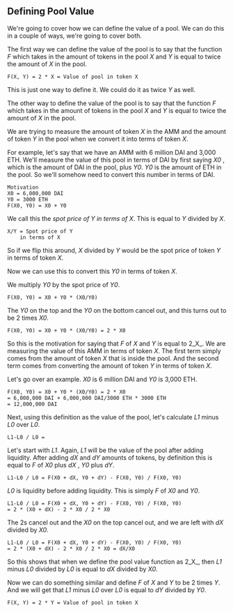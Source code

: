 ## Defining Pool Value

We're going to cover how we can define the value of a pool. We can do this in a couple of ways, we're going to cover both.

The first way we can define the value of the pool is to say that the function _F_ which takes in the amount of tokens in the pool _X_ and _Y_ is equal to twice the amount of _X_ in the pool.

```
F(X, Y) = 2 * X = Value of pool in token X
```

This is just one way to define it. We could do it as twice _Y_ as well.

The other way to define the value of the pool is to say that the function _F_ which takes in the amount of tokens in the pool _X_ and _Y_ is equal to twice the amount of _X_ in the pool. 

We are trying to measure the amount of token _X_ in the AMM and the amount of token _Y_ in the pool when we convert it into terms of token _X_.

For example, let's say that we have an AMM with 6 million DAI and 3,000 ETH. We'll measure the value of this pool in terms of DAI by first saying _X0_ , which is the amount of DAI in the pool, plus _Y0_. _Y0_ is the amount of ETH in the pool. So we'll somehow need to convert this number in terms of DAI.

```
Motivation
X0 = 6,000,000 DAI
Y0 = 3000 ETH
F(X0, Y0) = X0 + Y0
```

We call this the *spot price of Y in terms of X*. This is equal to _Y_ divided by _X_.

```
X/Y = Spot price of Y
    in terms of X
```

So if we flip this around, _X_ divided by _Y_ would be the spot price of token _Y_ in terms of token _X_.

Now we can use this to convert this _Y0_ in terms of token _X_.

We multiply _Y0_ by the spot price of _Y0_. 

```
F(X0, Y0) = X0 + Y0 * (X0/Y0)
```

The _Y0_ on the top and the _Y0_ on the bottom cancel out, and this turns out to be 2 times _X0_.

```
F(X0, Y0) = X0 + Y0 * (X0/Y0) = 2 * X0
```

So this is the motivation for saying that _F_ of _X_ and _Y_ is equal to 2_X_. We are measuring the value of this AMM in terms of token _X_. The first term simply comes from the amount of token _X_ that is inside the pool. And the second term comes from converting the amount of token _Y_ in terms of token _X_.

Let's go over an example. _X0_ is 6 million DAI and _Y0_ is 3,000 ETH.

```
F(X0, Y0) = X0 + Y0 * (X0/Y0) = 2 * X0
= 6,000,000 DAI + 6,000,000 DAI/3000 ETH * 3000 ETH
= 12,000,000 DAI
```

Next, using this definition as the value of the pool, let's calculate _L1_ minus _L0_ over _L0_.

```
L1-L0 / L0 =
```

Let's start with _L1_. Again, _L1_ will be the value of the pool after adding liquidity. After adding _dX_ and _dY_ amounts of tokens, by definition this is equal to _F_ of _X0_ plus _dX_ , _Y0_ plus _dY_.

```
L1-L0 / L0 = F(X0 + dX, Y0 + dY) - F(X0, Y0) / F(X0, Y0)
```

_L0_ is liquidity before adding liquidity. This is simply _F_ of _X0_ and _Y0_.

```
L1-L0 / L0 = F(X0 + dX, Y0 + dY) - F(X0, Y0) / F(X0, Y0)
= 2 * (X0 + dX) - 2 * X0 / 2 * X0
```

The 2s cancel out and the _X0_ on the top cancel out, and we are left with _dX_ divided by _X0_.

```
L1-L0 / L0 = F(X0 + dX, Y0 + dY) - F(X0, Y0) / F(X0, Y0)
= 2 * (X0 + dX) - 2 * X0 / 2 * X0 = dX/X0
```

So this shows that when we define the pool value function as 2_X_, then _L1_ minus _L0_ divided by _L0_ is equal to _dX_ divided by _X0_.

Now we can do something similar and define _F_ of _X_ and _Y_ to be 2 times _Y_. And we will get that _L1_ minus _L0_ over _L0_ is equal to _dY_ divided by _Y0_.

```
F(X, Y) = 2 * Y = Value of pool in token X
```
